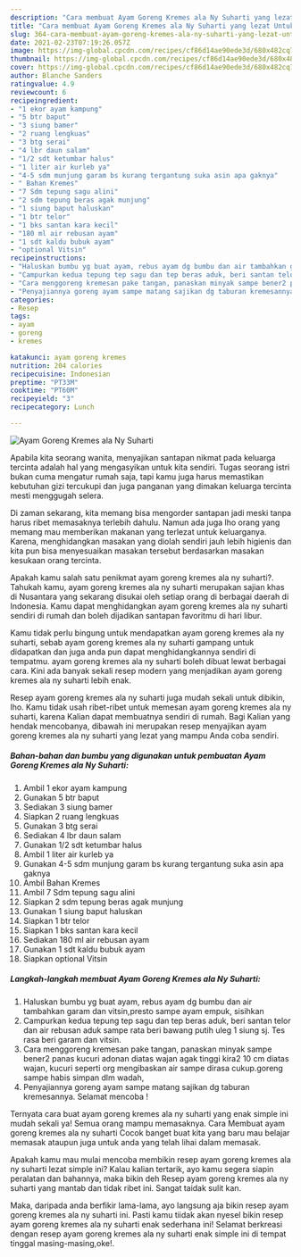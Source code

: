 ```yaml
---
description: "Cara membuat Ayam Goreng Kremes ala Ny Suharti yang lezat Untuk Jualan"
title: "Cara membuat Ayam Goreng Kremes ala Ny Suharti yang lezat Untuk Jualan"
slug: 364-cara-membuat-ayam-goreng-kremes-ala-ny-suharti-yang-lezat-untuk-jualan
date: 2021-02-23T07:19:26.057Z
image: https://img-global.cpcdn.com/recipes/cf86d14ae90ede3d/680x482cq70/ayam-goreng-kremes-ala-ny-suharti-foto-resep-utama.jpg
thumbnail: https://img-global.cpcdn.com/recipes/cf86d14ae90ede3d/680x482cq70/ayam-goreng-kremes-ala-ny-suharti-foto-resep-utama.jpg
cover: https://img-global.cpcdn.com/recipes/cf86d14ae90ede3d/680x482cq70/ayam-goreng-kremes-ala-ny-suharti-foto-resep-utama.jpg
author: Blanche Sanders
ratingvalue: 4.9
reviewcount: 6
recipeingredient:
- "1 ekor ayam kampung"
- "5 btr baput"
- "3 siung bamer"
- "2 ruang lengkuas"
- "3 btg serai"
- "4 lbr daun salam"
- "1/2 sdt ketumbar halus"
- "1 liter air kurleb ya"
- "4-5 sdm munjung garam bs kurang tergantung suka asin apa gaknya"
- " Bahan Kremes"
- "7 Sdm tepung sagu alini"
- "2 sdm tepung beras agak munjung"
- "1 siung baput haluskan"
- "1 btr telor"
- "1 bks santan kara kecil"
- "180 ml air rebusan ayam"
- "1 sdt kaldu bubuk ayam"
- "optional Vitsin"
recipeinstructions:
- "Haluskan bumbu yg buat ayam, rebus ayam dg bumbu dan air tambahkan garam dan vitsin,presto sampe ayam empuk, sisihkan"
- "Campurkan kedua tepung tep sagu dan tep beras aduk, beri santan telor dan air rebusan aduk sampe rata beri bawang putih uleg 1 siung sj. Tes rasa beri garam dan vitsin."
- "Cara menggoreng kremesan pake tangan, panaskan minyak sampe bener2 panas kucuri adonan diatas wajan agak tinggi kira2 10 cm diatas wajan, kucuri seperti org mengibaskan air sampe dirasa cukup.goreng sampe habis simpan dlm wadah,"
- "Penyajiannya goreng ayam sampe matang sajikan dg taburan kremesannya. Selamat mencoba !"
categories:
- Resep
tags:
- ayam
- goreng
- kremes

katakunci: ayam goreng kremes 
nutrition: 204 calories
recipecuisine: Indonesian
preptime: "PT33M"
cooktime: "PT60M"
recipeyield: "3"
recipecategory: Lunch

---
```



![Ayam Goreng Kremes ala Ny Suharti](https://img-global.cpcdn.com/recipes/cf86d14ae90ede3d/680x482cq70/ayam-goreng-kremes-ala-ny-suharti-foto-resep-utama.jpg)

Apabila kita seorang wanita, menyajikan santapan nikmat pada keluarga tercinta adalah hal yang mengasyikan untuk kita sendiri. Tugas seorang istri bukan cuma mengatur rumah saja, tapi kamu juga harus memastikan kebutuhan gizi tercukupi dan juga panganan yang dimakan keluarga tercinta mesti menggugah selera.

Di zaman  sekarang, kita memang bisa mengorder santapan jadi meski tanpa harus ribet memasaknya terlebih dahulu. Namun ada juga lho orang yang memang mau memberikan makanan yang terlezat untuk keluarganya. Karena, menghidangkan masakan yang diolah sendiri jauh lebih higienis dan kita pun bisa menyesuaikan masakan tersebut berdasarkan masakan kesukaan orang tercinta. 



Apakah kamu salah satu penikmat ayam goreng kremes ala ny suharti?. Tahukah kamu, ayam goreng kremes ala ny suharti merupakan sajian khas di Nusantara yang sekarang disukai oleh setiap orang di berbagai daerah di Indonesia. Kamu dapat menghidangkan ayam goreng kremes ala ny suharti sendiri di rumah dan boleh dijadikan santapan favoritmu di hari libur.

Kamu tidak perlu bingung untuk mendapatkan ayam goreng kremes ala ny suharti, sebab ayam goreng kremes ala ny suharti gampang untuk didapatkan dan juga anda pun dapat menghidangkannya sendiri di tempatmu. ayam goreng kremes ala ny suharti boleh dibuat lewat berbagai cara. Kini ada banyak sekali resep modern yang menjadikan ayam goreng kremes ala ny suharti lebih enak.

Resep ayam goreng kremes ala ny suharti juga mudah sekali untuk dibikin, lho. Kamu tidak usah ribet-ribet untuk memesan ayam goreng kremes ala ny suharti, karena Kalian dapat membuatnya sendiri di rumah. Bagi Kalian yang hendak mencobanya, dibawah ini merupakan resep menyajikan ayam goreng kremes ala ny suharti yang lezat yang mampu Anda coba sendiri.

<!--inarticleads1-->

##### Bahan-bahan dan bumbu yang digunakan untuk pembuatan Ayam Goreng Kremes ala Ny Suharti:

1. Ambil 1 ekor ayam kampung
1. Gunakan 5 btr baput
1. Sediakan 3 siung bamer
1. Siapkan 2 ruang lengkuas
1. Gunakan 3 btg serai
1. Sediakan 4 lbr daun salam
1. Gunakan 1/2 sdt ketumbar halus
1. Ambil 1 liter air kurleb ya
1. Gunakan 4-5 sdm munjung garam bs kurang tergantung suka asin apa gaknya
1. Ambil  Bahan Kremes
1. Ambil 7 Sdm tepung sagu alini
1. Siapkan 2 sdm tepung beras agak munjung
1. Gunakan 1 siung baput haluskan
1. Siapkan 1 btr telor
1. Siapkan 1 bks santan kara kecil
1. Sediakan 180 ml air rebusan ayam
1. Gunakan 1 sdt kaldu bubuk ayam
1. Siapkan optional Vitsin




<!--inarticleads2-->

##### Langkah-langkah membuat Ayam Goreng Kremes ala Ny Suharti:

1. Haluskan bumbu yg buat ayam, rebus ayam dg bumbu dan air tambahkan garam dan vitsin,presto sampe ayam empuk, sisihkan
1. Campurkan kedua tepung tep sagu dan tep beras aduk, beri santan telor dan air rebusan aduk sampe rata beri bawang putih uleg 1 siung sj. Tes rasa beri garam dan vitsin.
1. Cara menggoreng kremesan pake tangan, panaskan minyak sampe bener2 panas kucuri adonan diatas wajan agak tinggi kira2 10 cm diatas wajan, kucuri seperti org mengibaskan air sampe dirasa cukup.goreng sampe habis simpan dlm wadah,
1. Penyajiannya goreng ayam sampe matang sajikan dg taburan kremesannya. Selamat mencoba !




Ternyata cara buat ayam goreng kremes ala ny suharti yang enak simple ini mudah sekali ya! Semua orang mampu memasaknya. Cara Membuat ayam goreng kremes ala ny suharti Cocok banget buat kita yang baru mau belajar memasak ataupun juga untuk anda yang telah lihai dalam memasak.

Apakah kamu mau mulai mencoba membikin resep ayam goreng kremes ala ny suharti lezat simple ini? Kalau kalian tertarik, ayo kamu segera siapin peralatan dan bahannya, maka bikin deh Resep ayam goreng kremes ala ny suharti yang mantab dan tidak ribet ini. Sangat taidak sulit kan. 

Maka, daripada anda berfikir lama-lama, ayo langsung aja bikin resep ayam goreng kremes ala ny suharti ini. Pasti kamu tiidak akan nyesel bikin resep ayam goreng kremes ala ny suharti enak sederhana ini! Selamat berkreasi dengan resep ayam goreng kremes ala ny suharti enak simple ini di tempat tinggal masing-masing,oke!.

